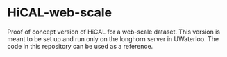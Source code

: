 # HiCAL-web-scale
Proof of concept version of HiCAL for a web-scale dataset. This version is meant to be set up and run only on the longhorn server in UWaterloo. The code in this repository can be used as a reference.
